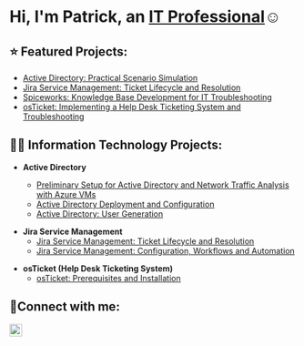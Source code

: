 <h1>Hi, I'm Patrick, an <a href="www.linkedin.com/in/patrick-furtado-94796233b">IT Professional</a>☺</h1>

<h2> ⭐ Featured Projects:</h2>


- [Active Directory: Practical Scenario Simulation](https://github.com/P-furtado/ad-scenario-sim)
- [Jira Service Management: Ticket Lifecycle and Resolution](https://github.com/kirkgacias/jira-ticket-lifecycle)
- [Spiceworks: Knowledge Base Development for IT Troubleshooting](https://github.com/kirkgacias/spiceworks-knowledge-base)
- [osTicket: Implementing a Help Desk Ticketing System and Troubleshooting](https://github.com/kirkgacias/osticket-ticket-resolution)


<h2>👨‍💻 Information Technology Projects:</h2>

- <b>Active Directory</b>

  - [Preliminary Setup for Active Directory and Network Traffic Analysis with Azure VMs](https://github.com/kirkgacias/ad-and-azuresetup)
  - [Active Directory Deployment and Configuration](https://github.com/kirkgacias/ad-deployment-configuration)
  - [Active Directory: User Generation](https://github.com/kirkgacias/ad-user-generation)

<b></b>
<b></b>

- <b>Jira Service Management</b>
  - [Jira Service Management: Ticket Lifecycle and Resolution](https://github.com/kirkgacias/jira-ticket-lifecycle)
  - [Jira Service Management: Configuration, Workflows and Automation](https://github.com/kirkgacias/jira-configuration)

<b></b>
<b></b>

- <b>osTicket (Help Desk Ticketing System)</b>
  - [osTicket: Prerequisites and Installation](https://github.com/kirkgacias/osticket-prereqs)
 

<h2>🤳Connect with me:</h2>

[<img align="left" alt="Josh | LinkedIn" width="22px" src="https://cdn.jsdelivr.net/npm/simple-icons@v3/icons/linkedin.svg" />][linkedin]

[linkedin]: www.linkedin.com/in/patrick-furtado-94796233b
